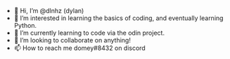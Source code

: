 - 👋 Hi, I’m @dlnhz (dylan)
- 👀 I’m interested in learning the basics of coding, and eventually learning Python. 
- 🌱 I’m currently learning to code via the odin project.
- 💞️ I’m looking to collaborate on anything!
- 📫 How to reach me domey#8432 on discord
<!---
dlnhz/dlnhz is a ✨ special ✨ repository because its `README.md` (this file) appears on your GitHub profile.
You can click the Preview link to take a look at your changes.
--->
